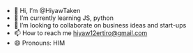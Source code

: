 - 👋 Hi, I’m @HiyawTaken
- 🌱 I’m currently learning JS, python
- 💞️ I’m looking to collaborate on business ideas and start-ups
- 📫 How to reach me hiyaw12ertiro@gmail.com
- 😄 Pronouns: HIM

